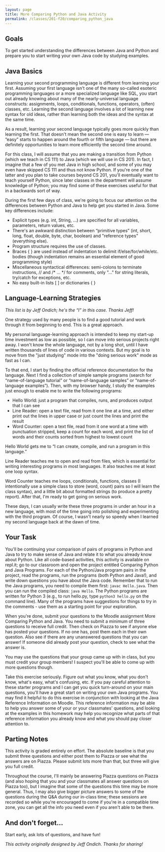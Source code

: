 ```yaml
---
layout: page
title: More Comparing Python and Java Activity
permalink: /classes/201-f20/comparing_python_java
---
```


## Goals
To get started understanding the differences between Java and Python and prepare you to start writing your own Java code by studying examples.

## Java Basics
Learning your second programming language is different from learning your first. Assuming your first language isn't one of the many so-called esoteric programming languages or a more specialized language like SQL, you start out already knowing about many of the nearly-universal language constructs: assignments, loops, conditionals, functions, operators, (often) classes, etc. Learning the second language involves a lot of learning new syntax for old ideas, rather than learning both the ideas and the syntax at the same time.

As a result, learning your second language typically goes more quickly than learning the first. That doesn't mean the second one is easy to learn — “easy” starts to happen around the fourth or fifth language — but there are definitely opportunities to learn more efficiently the second time around.

For this class, I will assume that you are making a transition from Python (which we teach in CS 111) to Java (which we will use in CS 201). In fact, I imagine that a few of you met Java in high school, and some of you may even have skipped CS 111 and thus not know Python. If you're one of the latter and you plan to take courses beyond CS 201, you'll eventually want to teach yourself Python, since later classes in the department will assume knowledge of Python; you may find some of these exercises useful for that in a backwards sort of way.

During the first few days of class, we're going to focus our attention on the differences between Python and Java to help get you started in Java. Some key differences include:

* Explicit types (e.g. int, String, ...) are specified for all variables, parameters, return values, etc.
* There's an awkward distinction between “primitive types” (int, short, long, float, double, byte, char, boolean) and "reference types" (everything else).
* Program structure requires the use of classes.
* Braces { } are used instead of indentation to delimit if/else/for/while/etc. bodies (though indentation remains an essential element of good programming style)
* Miscellaneous syntactical differences: semi-colons to terminate instructions, // and /* ... */ for comments, only "..." for string literals, try/catch for exceptions, etc.
* No easy built-in lists [ ] or dictionaries { }

## Language-Learning Strategies
*This list is by Jeff Ondich; he's the “I” in this case. Thanks Jeff!*

One strategy used by many people is to find a good tutorial and work through it from beginning to end. This is a great approach.

My personal language-learning approach is intended to keep my start-up time investment as low as possible, so I can move into serious projects right away. I won't know the whole language, not by a long shot, until I have written thousands of lines of code in various contexts. But my goal is to move from the "just studying" mode into the "doing serious work" mode as fast as I can.

To that end, I start by finding the official reference documentation for the language. Next I find a collection of simple sample programs (search for “name-of-language tutorial” or “name-of-language samples” or “name-of-language examples”). Then, with my browser handy, I study the examples just enough to enable me to write the following programs:

* Hello World: just a program that compiles, runs, and produces output that I can see
* Line Reader: open a text file, read from it one line at a time, and either print out the lines in upper case or just count the lines and print the result
* Word Counter: open a text file, read from it one word at a time with punctuation stripped, keep a count for each word, and print the list of words and their counts sorted from highest to lowest count

Hello World gets me to “I can create, compile, and run a program in this language.”

Line Reader teaches me to open and read from files, which is essential for writing interesting programs in most languages. It also teaches me at least one loop syntax.

Word Counter teaches me loops, conditionals, functions, classes (I intentionally use a simple class to store (word, count) pairs so I will learn the class syntax), and a little bit about formatted strings (to produce a pretty report). After that, I'm ready to get going on serious work.

These days, I can usually write these three programs in under an hour in a new language, with most of the time going into polishing and experimenting with the third program. Of course, I wasn't nearly so speedy when I learned my second language back at the dawn of time.

## Your Task
You'll be continuing your comparison of pairs of programs in Python and Java to try to make sense of Java and relate it to what you already know about Python. 
Like all code-based activities, this activity is available on repl.it; go to our classroom and open the project entitled Comparing Python and Java Programs.
For each of the Python/Java program pairs in the project, read the programs, run the programs (both Python and Java!), and write down questions you have about the Java code. Remember that to run the Java programs, you need to compile them first: `javac Hello.java`. Then you can run the compiled class: `java Hello`. The Python programs are written for Python 3 (e.g., to run hello.py, type `python3 hello.py` on the command line). Many of the programs have suggestions for things to try in the comments - use them as a starting point for your exploration.

When you're done, submit your questions to the Moodle assignment More Comparing Python and Java. You need to submit a minimum of three questions to receive full credit. Then check on Piazza to see if anyone else has posted your questions. If no one has, post them each in their own question. Also see if there are any unanswered questions that you can answer! If someone did already post your question, check to see what the answer is.

You may use the questions that your group came up with in class, but you must credit your group members! I suspect you'll be able to come up with more questions though.

Take this exercise seriously. Figure out what you know, what you don't know, what's easy, what's confusing, etc. If you pay careful attention to these starter programs and I can get you quick turn-around on your main questions, you'll have a great start on writing your own Java programs. You may find it helpful to do this exercise in conjunction with looking at the Java Reference Information on Moodle. This reference information may be able to help you answer some of your or your classmates' questions, and looking at the examples in this homework may help you recognize what parts of that reference information you already know and what you should pay closer attention to.

## Parting Notes
This activity is graded entirely on effort. The absolute baseline is that you submit three questions and either post them to Piazza or see what the answers are on Piazza. Please submit lots more than that, but three will give you full credit.

Throughout the course, I'll mainly be answering Piazza questions on Piazza (and also hoping that you and your classmates all answer questions on Piazza too), but I imagine that some of the questions this time may be more general. Thus, I may also give bigger picture answers to some of the questions during the Q&A during our in-class time; these sessions are recorded so while you're encouraged to come if you're in a compatible time zone, you can get all the info you need even if you aren't able to be there.

## And don't forget...

Start early, ask lots of questions, and have fun!

*This activity originally designed by Jeff Ondich. Thanks for sharing!*